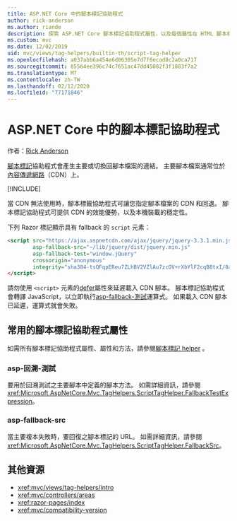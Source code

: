 ```yaml
---
title: ASP.NET Core 中的腳本標記協助程式
author: rick-anderson
ms.author: riande
description: 探索 ASP.NET Core 腳本標記協助程式屬性，以及每個屬性在 HTML 腳本標記的擴充行為中所扮演的角色。
ms.custom: mvc
ms.date: 12/02/2019
uid: mvc/views/tag-helpers/builtin-th/script-tag-helper
ms.openlocfilehash: a037abb6a454e6d06305e7d7f6ecad0c2a0ca717
ms.sourcegitcommit: 85564ee396c74c7651ac47dd45082f3f1803f7a2
ms.translationtype: MT
ms.contentlocale: zh-TW
ms.lasthandoff: 02/12/2020
ms.locfileid: "77171846"
---
```

# <a name="script-tag-helper-in-aspnet-core"></a>ASP.NET Core 中的腳本標記協助程式

作者：[Rick Anderson](https://twitter.com/RickAndMSFT)

[腳本標記](xref:Microsoft.AspNetCore.Mvc.TagHelpers.ScriptTagHelper)協助程式會產生主要或切換回腳本檔案的連結。 主要腳本檔案通常位於[內容傳遞網路](/office365/enterprise/content-delivery-networks#what-exactly-is-a-cdn)（CDN）上。

[!INCLUDE[](~/includes/cdn.md)]

當 CDN 無法使用時，腳本標籤協助程式可讓您指定腳本檔案的 CDN 和回退。 腳本標記協助程式可提供 CDN 的效能優勢，以及本機裝載的穩定性。

下列 Razor 標記顯示具有 fallback 的 `script` 元素：

```html
<script src="https://ajax.aspnetcdn.com/ajax/jquery/jquery-3.3.1.min.js"
        asp-fallback-src="~/lib/jquery/dist/jquery.min.js"
        asp-fallback-test="window.jQuery"
        crossorigin="anonymous"
        integrity="sha384-tsQFqpEReu7ZLhBV2VZlAu7zcOV+rXbYlF2cqB8txI/8aZajjp4Bqd+V6D5IgvKT">
</script>
```

請勿使用 `<script>` 元素的[defer](https://developer.mozilla.org/docs/Web/HTML/Element/script)屬性來延遲載入 CDN 腳本。 腳本標記協助程式會轉譯 JavaScript，以立即執行[asp-fallback-測試](#asp-fallback-test)運算式。 如果載入 CDN 腳本已延遲，運算式就會失敗。

## <a name="commonly-used-script-tag-helper-attributes"></a>常用的腳本標記協助程式屬性

如需所有腳本標記協助程式屬性、屬性和方法，請參閱[腳本標記 helper](xref:Microsoft.AspNetCore.Mvc.TagHelpers.ScriptTagHelper) 。

### <a name="asp-fallback-test"></a>asp-回溯-測試

要用於回溯測試之主要腳本中定義的腳本方法。 如需詳細資訊，請參閱 <xref:Microsoft.AspNetCore.Mvc.TagHelpers.ScriptTagHelper.FallbackTestExpression>。

### <a name="asp-fallback-src"></a>asp-fallback-src

當主要複本失敗時，要回復之腳本標記的 URL。 如需詳細資訊，請參閱 <xref:Microsoft.AspNetCore.Mvc.TagHelpers.ScriptTagHelper.FallbackSrc>。

## <a name="additional-resources"></a>其他資源

* <xref:mvc/views/tag-helpers/intro>
* <xref:mvc/controllers/areas>
* <xref:razor-pages/index>
* <xref:mvc/compatibility-version>
